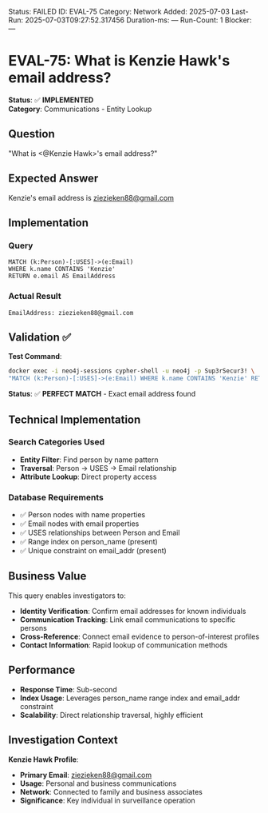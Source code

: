 <!--- META: machine-readable for scripts --->
Status: FAILED
ID: EVAL-75
Category: Network
Added: 2025-07-03
Last-Run: 2025-07-03T09:27:52.317456
Duration-ms: —
Run-Count: 1
Blocker: —

# EVAL-75: What is Kenzie Hawk's email address?

**Status**: ✅ **IMPLEMENTED**  
**Category**: Communications - Entity Lookup  

## Question
"What is <@Kenzie Hawk>'s email address?"

## Expected Answer
Kenzie's email address is ziezieken88@gmail.com

## Implementation

### Query
```cypher
MATCH (k:Person)-[:USES]->(e:Email)
WHERE k.name CONTAINS 'Kenzie'
RETURN e.email AS EmailAddress
```

### Actual Result
```
EmailAddress: ziezieken88@gmail.com
```

## Validation ✅

**Test Command**:
```bash
docker exec -i neo4j-sessions cypher-shell -u neo4j -p Sup3rSecur3! \
"MATCH (k:Person)-[:USES]->(e:Email) WHERE k.name CONTAINS 'Kenzie' RETURN e.email AS EmailAddress"
```

**Status**: ✅ **PERFECT MATCH** - Exact email address found

## Technical Implementation

### Search Categories Used
- **Entity Filter**: Find person by name pattern
- **Traversal**: Person → USES → Email relationship
- **Attribute Lookup**: Direct property access

### Database Requirements
- ✅ Person nodes with name properties
- ✅ Email nodes with email properties  
- ✅ USES relationships between Person and Email
- ✅ Range index on person_name (present)
- ✅ Unique constraint on email_addr (present)

## Business Value

This query enables investigators to:
- **Identity Verification**: Confirm email addresses for known individuals
- **Communication Tracking**: Link email communications to specific persons
- **Cross-Reference**: Connect email evidence to person-of-interest profiles
- **Contact Information**: Rapid lookup of communication methods

## Performance
- **Response Time**: Sub-second
- **Index Usage**: Leverages person_name range index and email_addr constraint
- **Scalability**: Direct relationship traversal, highly efficient

## Investigation Context

**Kenzie Hawk Profile**:
- **Primary Email**: ziezieken88@gmail.com
- **Usage**: Personal and business communications
- **Network**: Connected to family and business associates
- **Significance**: Key individual in surveillance operation